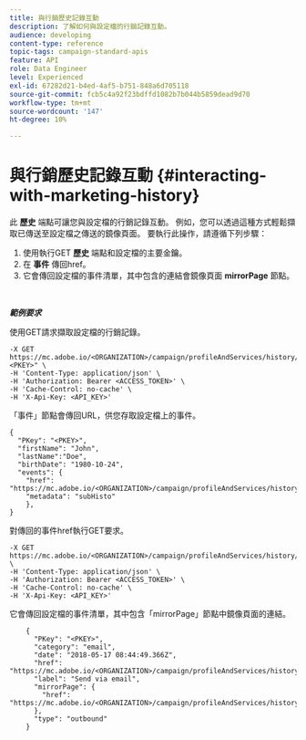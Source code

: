 ```yaml
---
title: 與行銷歷史記錄互動
description: 了解如何與設定檔的行銷記錄互動。
audience: developing
content-type: reference
topic-tags: campaign-standard-apis
feature: API
role: Data Engineer
level: Experienced
exl-id: 67282d21-b4ed-4af5-b751-848a6d705118
source-git-commit: fcb5c4a92f23bdffd1082b7b044b5859dead9d70
workflow-type: tm+mt
source-wordcount: '147'
ht-degree: 10%

---
```


# 與行銷歷史記錄互動 {#interacting-with-marketing-history}

此 **歷史** 端點可讓您與設定檔的行銷記錄互動。
例如，您可以透過這種方式輕鬆擷取已傳送至設定檔之傳送的鏡像頁面。 要執行此操作，請遵循下列步驟：

1. 使用執行GET **歷史** 端點和設定檔的主要金鑰。
1. 在 **事件** 傳回href。
1. 它會傳回設定檔的事件清單，其中包含的連結會鏡像頁面 **mirrorPage** 節點。

<br/>

***範例要求***

使用GET請求擷取設定檔的行銷記錄。

```
-X GET https://mc.adobe.io/<ORGANIZATION>/campaign/profileAndServices/history/"<PKEY>" \
-H 'Content-Type: application/json' \
-H 'Authorization: Bearer <ACCESS_TOKEN>' \
-H 'Cache-Control: no-cache' \
-H 'X-Api-Key: <API_KEY>'
```

「事件」節點會傳回URL，供您存取設定檔上的事件。

```
{
  "PKey": "<PKEY>",
  "firstName": "John",
  "lastName":"Doe",
  "birthDate": "1980-10-24",
  "events": {
    "href": "https://mc.adobe.io/<ORGANIZATION>/campaign/profileAndServices/history/<PKEY>/events/",
    "metadata": "subHisto"
    },
}
```

對傳回的事件href執行GET要求。

```
-X GET https://mc.adobe.io/<ORGANIZATION>/campaign/profileAndServices/history/<PKEY>/events \
-H 'Content-Type: application/json' \
-H 'Authorization: Bearer <ACCESS_TOKEN>' \
-H 'Cache-Control: no-cache' \
-H 'X-Api-Key: <API_KEY>'
```

它會傳回設定檔的事件清單，其中包含「mirrorPage」節點中鏡像頁面的連結。

```
    {
      "PKey": "<PKEY>",
      "category": "email",
      "date": "2018-05-17 08:44:49.366Z",
      "href": "https://mc.adobe.io/<ORGANIZATION>/campaign/profileAndServices/history/<PKEY>/events/<PKEY>",
      "label": "Send via email",
      "mirrorPage": {
        "href": "https://mc.adobe.io/<ORGANIZATION>/campaign/profileAndServices/history/<PKEY>/events/<PKEY>/mirrorPage/"
      },
      "type": "outbound"
    }
```
